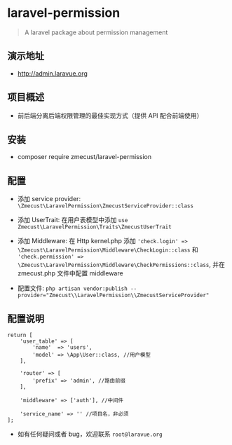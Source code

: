 # laravel-permission
> A laravel package about permission management

## 演示地址

- http://admin.laravue.org

## 项目概述

- 前后端分离后端权限管理的最佳实现方式（提供 API 配合前端使用）

## 安装

- composer require zmecust/laravel-permission

## 配置

- 添加 service provider: `\Zmecust\LaravelPermission\ZmecustServiceProvider::class`

- 添加 UserTrait: 在用户表模型中添加 `use Zmecust\LaravelPermission\Traits\ZmecustUserTrait`

- 添加 Middleware: 在 Http kernel.php 添加 `'check.login' => \Zmecust\LaravelPermission\Middleware\CheckLogin::class` 和 `'check.permission' => \Zmecust\LaravelPermission\Middleware\CheckPermissions::class`, 并在 zmecust.php 文件中配置 middleware

- 配置文件: `php artisan vendor:publish --provider="Zmecust\\LaravelPermission\\ZmecustServiceProvider"`

## 配置说明
```
return [
    'user_table' => [
        'name'  => 'users',
        'model' => \App\User::class, //用户模型
    ],

    'router' => [
        'prefix' => 'admin', //路由前缀
    ],

    'middleware' => ['auth'], //中间件

    'service_name' => '' //项目名，非必须
];
```

- 如有任何疑问或者 bug，欢迎联系 `root@laravue.org`
